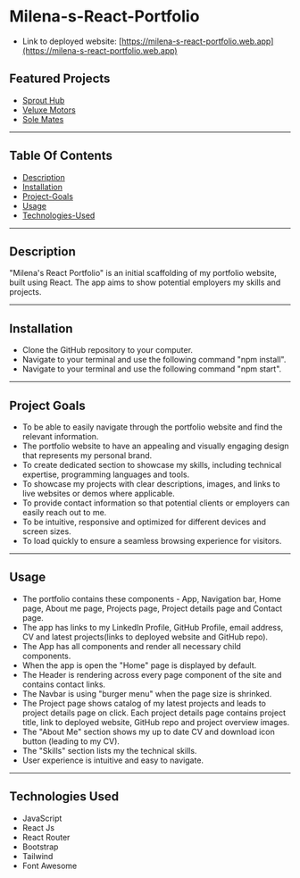 # Milena-s-React-Portfolio

- Link to deployed website: [https://milena-s-react-portfolio.web.app](https://milena-s-react-portfolio.web.app)

## Featured Projects
- [Sprout Hub](https://sprout-hub-458309.web.app/posts)
- [Veluxe Motors](https://veluxe-motors.web.app/)
- [Sole Mates](https://sole-mates.github.io/)
---

  
## Table Of Contents

- [Description](#description)
- [Installation](#installation)
- [Project-Goals](#project-goals)
- [Usage](#usage)
- [Technologies-Used](#technologies-used)

---

## Description

"Milena's React Portfolio" is an initial scaffolding of my portfolio website, built using React. The app aims to show potential employers my skills and projects.

---

## Installation

- Clone the GitHub repository to your computer.
- Navigate to your terminal and use the following command "npm install".
- Navigate to your terminal and use the following command "npm start".

---

## Project Goals

- To be able to easily navigate through the portfolio website and find the relevant information.
- The portfolio website to have an appealing and visually engaging design that represents my personal brand.
- To create dedicated section to showcase my skills, including technical expertise, programming languages and tools.
- To showcase my projects with clear descriptions, images, and links to live websites or demos where applicable.
- To provide contact information so that potential clients or employers can easily reach out to me.
- To be intuitive, responsive and optimized for different devices and screen sizes.
- To load quickly to ensure a seamless browsing experience for visitors.

---

## Usage

- The portfolio contains these components - App, Navigation bar, Home page, About me page, Projects page, Project details page and Contact page.
- The app has links to my LinkedIn Profile, GitHub Profile, email address, CV and latest projects(links to deployed website and GitHub repo).
- The App has all components and render all necessary child components.
- When the app is open the "Home" page is displayed by default.
- The Header is rendering across every page component of the site and contains contact links.
- The Navbar is using "burger menu" when the page size is shrinked.
- The Project page shows catalog of my latest projects and leads to project details page on click. Each project details page contains project title, link to deployed website, GitHub repo and project overview images.
- The "About Me" section shows my up to date CV and download icon button (leading to my CV).
- The "Skills" section lists my the technical skills.
- User experience is intuitive and easy to navigate.

---

## Technologies Used

- JavaScript
- React Js
- React Router
- Bootstrap
- Tailwind
- Font Awesome
